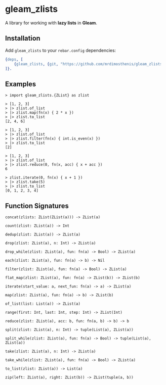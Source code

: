 # gleam_zlists

A library for working with **lazy lists** in **Gleam**.

## Installation

Add `gleam_zlists` to your `rebar.config` dependencies:

```erlang
{deps, [
    {gleam_zlists, {git, "https://github.com/mrdimosthenis/gleam_zlists", {tag, "0.1"}}
]}.
```

## Examples

```
> import gleam_zlists.{ZList} as zlist

> [1, 2, 3]
> |> zlist.of_list
> |> zlist.map(fn(x) { 2 * x })
> |> zlist.to_list
[2, 4, 6]

> [1, 2, 3]
> |> zlist.of_list
> |> zlist.filter(fn(x) { int.is_even(x) })
> |> zlist.to_list
[2]

> [1, 2, 3]
> |> zlist.of_list
> |> zlist.reduce(0, fn(x, acc) { x + acc })
6

> zlist.iterate(0, fn(x) { x + 1 })
> |> zlist.take(5)
> |> zlist.to_list
[0, 1, 2, 3, 4]
```

## Function Signatures

```
concat(zlists: ZList(ZList(a))) -> ZList(a)
```

```
count(zlist: ZList(a)) -> Int
```

```
dedup(zlist: ZList(a)) -> ZList(a)
```

```
drop(zlist: ZList(a), n: Int) -> ZList(a)
```

```
drop_while(zlist: ZList(a), fun: fn(a) -> Bool) -> ZList(a)
```

```
each(zlist: ZList(a), fun: fn(a) -> b) -> Nil
```

```
filter(zlist: ZList(a), fun: fn(a) -> Bool) -> ZList(a)
```

```
flat_map(zlist: ZList(a), fun: fn(a) -> ZList(b)) -> ZList(b)
```

```
iterate(start_value: a, next_fun: fn(a) -> a) -> ZList(a)
```

```
map(zlist: ZList(a), fun: fn(a) -> b) -> ZList(b)
```

```
of_list(list: List(a)) -> ZList(a)
```

```
range(first: Int, last: Int, step: Int) -> ZList(Int)
```

```
reduce(zlist: ZList(a), acc: b, fun: fn(a, b) -> b) -> b
```

```
split(zlist: ZList(a), n: Int) -> tuple(List(a), ZList(a))
```

```
split_while(zlist: ZList(a), fun: fn(a) -> Bool) -> tuple(List(a), ZList(a))
```

```
take(zlist: ZList(a), n: Int) -> ZList(a)
```

```
take_while(zlist: ZList(a), fun: fn(a) -> Bool) -> ZList(a)
```

```
to_list(zlist: ZList(a)) -> List(a)
```

```
zip(left: ZList(a), right: ZList(b)) -> ZList(tuple(a, b))
```
